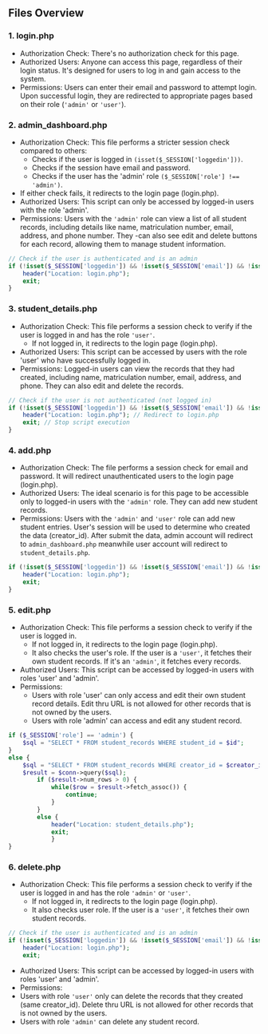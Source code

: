 ## Files Overview

### 1. login.php

- Authorization Check: There's no authorization check for this page.
- Authorized Users: Anyone can access this page, regardless of their login status. It's designed for users to log in and gain access to the system.
- Permissions: Users can enter their email and password to attempt login. Upon successful login, they are redirected to appropriate pages based on their role (```'admin'``` or ```'user'```).
  
### 2. admin_dashboard.php

- Authorization Check: This file performs a stricter session check compared to others:
  - Checks if the user is logged in ```(isset($_SESSION['loggedin']))```.
  - Checks if the session have email and password.
  - Checks if the user has the 'admin' role ```($_SESSION['role'] !== 'admin')```.
 - If either check fails, it redirects to the login page (login.php).
- Authorized Users: This script can only be accessed by logged-in users with the role 'admin'.
- Permissions: Users with the ```'admin'``` role can view a list of all student records, including details like name, matriculation number, email, address, and phone number. They -can also see edit and delete buttons for each record, allowing them to manage student information.
```php
// Check if the user is authenticated and is an admin
if (!isset($_SESSION['loggedin']) && !isset($_SESSION['email']) && !isset($_SESSION['password']) && $_SESSION['role'] !== 'admin') {
    header("Location: login.php");
    exit;
}
```
### 3. student_details.php

- Authorization Check: This file performs a session check to verify if the user is logged in and has the role ```'user'```.
  - If not logged in, it redirects to the login page (login.php).
- Authorized Users: This script can be accessed by users with the role 'user' who have successfully logged in.
- Permissions: Logged-in users can view the records that they had created, including name, matriculation number, email, address, and phone. They can also edit and delete the records.

```php
// Check if the user is not authenticated (not logged in)
if (!isset($_SESSION['loggedin']) && !isset($_SESSION['email']) && !isset($_SESSION['password']) && $_SESSION['role'] !== 'user') {
    header("Location: login.php"); // Redirect to login.php
    exit; // Stop script execution
}
```
### 4. add.php

- Authorization Check: The file performs a session check for email and password. It will redirect unauthenticated users to the login page (login.php).
- Authorized Users: The ideal scenario is for this page to be accessible only to logged-in users with the ```'admin'``` role. They can add new student records.
- Permissions: Users with the ```'admin'``` and ```'user'``` role can add new student entries. User's session will be used to determine who created the data (creator_id). After submit the data, admin account will redirect to ```admin_dashboard.php``` meanwhile user account will redirect to ```student_details.php```.
```php
if (!isset($_SESSION['loggedin']) && !isset($_SESSION['email']) && !isset($_SESSION['password'])){
    header("Location: login.php");
    exit;
}
```
### 5. edit.php

- Authorization Check: This file performs a session check to verify if the user is logged in.
  - If not logged in, it redirects to the login page (login.php).
  - It also checks the user's role. If the user is a ```'user'```, it fetches their own student records. If it's an ```'admin'```, it fetches every records.
- Authorized Users: This script can be accessed by logged-in users with roles 'user' and 'admin'.
- Permissions:
  - Users with role 'user' can only access and edit their own student record details. Edit thru URL is not allowed for other records that is not owned by the users.
  - Users with role 'admin' can access and edit any student record.
```php
if ($_SESSION['role'] == 'admin') {
    $sql = "SELECT * FROM student_records WHERE student_id = $id";
}
else {
    $sql = "SELECT * FROM student_records WHERE creator_id = $creator_id";
    $result = $conn->query($sql);
        if ($result->num_rows > 0) {
            while($row = $result->fetch_assoc()) {
                continue;
            }
        }	 
        else {
            header("Location: student_details.php");
            exit; 
            }
}
```
### 6. delete.php

- Authorization Check: This file performs a session check to verify if the user is logged in and has the role ```'admin'``` or ```'user'```.
  - If not logged in, it redirects to the login page (login.php).
  - It also checks user role. If the user is a ```'user'```, it fetches their own student records.
```php
// Check if the user is authenticated and is an admin
if (!isset($_SESSION['loggedin']) && !isset($_SESSION['email']) && !isset($_SESSION['password'])) {
    header("Location: login.php");
    exit;
```
- Authorized Users: This script can be accessed by logged-in users with roles 'user' and 'admin'.
- Permissions:
 - Users with role ```'user'``` only can delete the records that they created (same creator_id). Delete thru URL is not allowed for other records that is not owned by the users.
 - Users with role ```'admin'``` can delete any student record.

